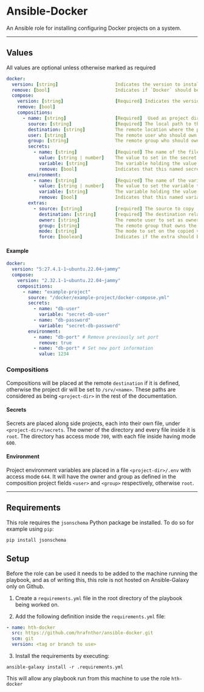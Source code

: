 # Ansible-Docker
An Ansible role for installing configuring Docker projects on a system.

---

## Values

All values are optional unless otherwise marked as required

```yaml
docker:
  version: [string]                     Indicates the version to install. If empty, latest will be used. Can be set to 'latest' for the latest version.
  remove: [bool]                        Indicates if `Docker` should be remove from the system. Default false.
  compose:
    version: [string]                   [Required] Indicates the version of `Docker Compose` to install. Can be set to 'latest' for the latest version.
    remove: [bool]
    compositions:
      - name: [string]                  [Required]	Used as project directory name if `destination` is not found.
        source: [string]                [Required] The local path to the `Docker Compose` project.
        destination: [string]           The remote location where the project directory should be.
        user: [string]                  The remote user who should own the project directory, else `root`.
        group: [string]                 The remote group who should own the project directory, else `root`.
        secrets:
          - name: [string]              [Required] The name of the file containing the secret at `<project-dir>/secrets/name`.
            value: [string | number]    The value to set in the secret file. Mutually exlusive with `variable`.
            variable: [string]          The variable holding the value to set in the secret file. Mutually exlusive with `value`.
            remove: [bool]              Indicates that this named secret should be removed.
        environment:
          - name: [string]              [Required] The name of the variable.
            value: [string | number]    The value to set the variable to. Mutually exlusive with `variable`.
            variable: [string]          The variable holding the value to set the env variable to. Mutually exlusive with `value`.
            remove: [bool]              Indicates that this named variable should be removed.
        extras:
          - source: [string]            [required] The source to copy
            destination: [string]       [required] The destination relative to [composition.destination] to copy to
            owner: [string]             The remote user to set as owner of the copied values. Defaults to `root`
            group: [string]             The remote group that owns the copied values. Defaults to `root`
            mode: [string]              The mode to set on the copied values. Defaults to `0755`
            force: [boolean]            Indicates if the extra should be forcefully copied. Defaults to false.
```

#### Example

```yaml
docker:
  version: "5:27.4.1-1~ubuntu.22.04~jammy"
  compose:
    version: "2.32.1-1~ubuntu.22.04~jammy"
    compositions:
      - name: "example-project"
        source: "/docker/example-project/docker-compose.yml"
        secrets:
          - name: "db-user"
            variable: "secret-db-user"
          - name: "db-password"
            variable: "secret-db-password"
        environment:
          - name: "db-port" # Remove previously set port
            remove: true
          - name: "db-port" # Set new port information
            value: 1234
```

### Compositions

Compositions will be placed at the remote `destination` if it is defined, otherwise the project dir will be set to `/srv/<name>`. These paths are considered as being `<project-dir>` in the rest of the documentation.

#### Secrets

Secrets are placed along side projects, each into their own file, under `<project-dir>/secrets`. The owner of the directory and every file inside it is `root`. The directory has access mode `700`, with each file inside having mode `600`.

#### Environment

Project environment variables are placed in a file `<project-dir>/.env` with access mode `644`. It will have the owner and group as defined in the composition project fields `<user>` and `<group>` respectively, otherwise `root`.

---

## Requirements

This role requires the `jsonschema` Python package be installed. To do so for example using `pip`:

```shell
pip install jsonschema
```

## Setup

Before the role can be used it needs to be added to the machine running the playbook, and as of writing this, this role is not hosted on Ansible-Galaxy only on Github.

1. Create a `requirements.yml` file in the root directory of the playbook being worked on.

2. Add the following definition inside the `requirements.yml` file:

```yml
- name: hth-docker
  src: https://github.com/hrafnthor/ansible-docker.git
  scm: git
  version: <tag or branch to use>
```

3. Install the requirements by executing:

```shell
ansible-galaxy install -r .requirements.yml
```

This will allow any playbook run from this machine to use the role `hth-docker`
